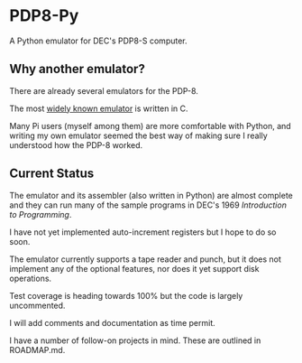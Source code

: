 # PDP8-Py

A Python emulator for DEC's PDP8-S computer.

## Why another emulator?

There are already several emulators for the PDP-8.

The most
[widely known emulator](https://www.raspberrypi.org/blog/pidp-8i-remaking-the-pdp-8i/)
is written in C.

Many Pi users (myself among them) are more comfortable with Python,
and writing my own emulator seemed the best way of making sure I really
understood how the PDP-8 worked.

## Current Status

The emulator and its assembler (also written in Python) are almost complete
and they can run many of the sample programs in DEC's 1969 *Introduction to Programming*.

I have not yet implemented auto-increment registers but I hope to do so soon.

The emulator currently supports a tape reader and punch, but it does not implement any
of the optional features, nor does it yet support disk operations.

Test coverage is heading towards 100% but the code is largely uncommented.

I will add comments and documentation as time permit.

I have a number of follow-on projects in mind.
These are outlined in ROADMAP.md.




